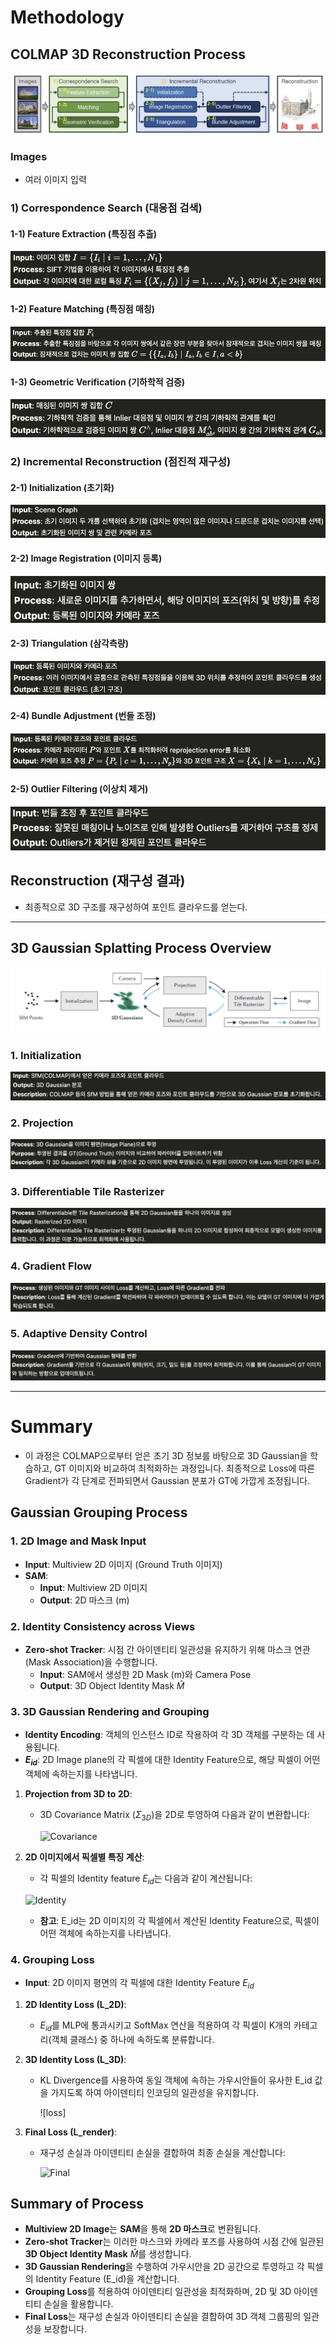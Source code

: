 # Methodology

## COLMAP 3D Reconstruction Process
![COLMAP_PROCESS](https://github.com/Capstone-SW-Project/3D-Gaussian/blob/main/img/methodology/colmap_process.png)

### Images
- 여러 이미지 입력

### 1) Correspondence Search (대응점 검색)

#### 1-1) Feature Extraction (특징점 추출)
![COLMAP_PROCESS](https://github.com/Capstone-SW-Project/3D-Gaussian/blob/main/img/LaTeX/colmap/FeatureExtraction.png)

#### 1-2) Feature Matching (특징점 매칭)
![COLMAP_PROCESS](https://github.com/Capstone-SW-Project/3D-Gaussian/blob/main/img/LaTeX/colmap/FeatureMatching.png)

#### 1-3) Geometric Verification (기하학적 검증)
![COLMAP_PROCESS](https://github.com/Capstone-SW-Project/3D-Gaussian/blob/main/img/LaTeX/colmap/GeometricVerification.png)


### 2) Incremental Reconstruction (점진적 재구성)

#### 2-1) Initialization (초기화)
![COLMAP_PROCESS](https://github.com/Capstone-SW-Project/3D-Gaussian/blob/main/img/LaTeX/colmap/Initialization.png)


#### 2-2) Image Registration (이미지 등록)
![COLMAP_PROCESS](https://github.com/Capstone-SW-Project/3D-Gaussian/blob/main/img/LaTeX/colmap/ImageRegistration.png)

#### 2-3) Triangulation (삼각측량)
![COLMAP_PROCESS](https://github.com/Capstone-SW-Project/3D-Gaussian/blob/main/img/LaTeX/colmap/Triangulation.png)


#### 2-4) Bundle Adjustment (번들 조정)
![COLMAP_PROCESS](https://github.com/Capstone-SW-Project/3D-Gaussian/blob/main/img/LaTeX/colmap/BA.png)


#### 2-5) Outlier Filtering (이상치 제거)
![COLMAP_PROCESS](https://github.com/Capstone-SW-Project/3D-Gaussian/blob/main/img/LaTeX/colmap/OutlierFiltering.png)


## Reconstruction (재구성 결과)
- 최종적으로 3D 구조를 재구성하여 포인트 클라우드를 얻는다.

---

## 3D Gaussian Splatting Process Overview
![3GDs_PROCESS](https://github.com/Capstone-SW-Project/3D-Gaussian/blob/main/img/methodology/3gds_process.png)

### 1. Initialization
![3GDs_PROCESS](https://github.com/Capstone-SW-Project/3D-Gaussian/blob/main/img/LaTeX/3gds/Initialization.png)


### 2. Projection
![3GDs_PROCESS](https://github.com/Capstone-SW-Project/3D-Gaussian/blob/main/img/LaTeX/3gds/Projection.png)


### 3. Differentiable Tile Rasterizer
![3GDs_PROCESS](https://github.com/Capstone-SW-Project/3D-Gaussian/blob/main/img/LaTeX/3gds/DifferentiableTileRasterizer.png)


### 4. Gradient Flow
![3GDs_PROCESS](https://github.com/Capstone-SW-Project/3D-Gaussian/blob/main/img/LaTeX/3gds/GradientFlow.png)


### 5. Adaptive Density Control
![3GDs_PROCESS](https://github.com/Capstone-SW-Project/3D-Gaussian/blob/main/img/LaTeX/3gds/AdaptiveDensityControl.png)

---

# Summary

- 이 과정은 COLMAP으로부터 얻은 초기 3D 정보를 바탕으로 3D Gaussian을 학습하고, GT 이미지와 비교하여 최적화하는 과정입니다. 최종적으로 Loss에 따른 Gradient가 각 단계로 전파되면서 Gaussian 분포가 GT에 가깝게 조정됩니다.

## Gaussian Grouping Process

### 1. 2D Image and Mask Input

- **Input**: Multiview 2D 이미지 (Ground Truth 이미지)
- **SAM**:
  - **Input**: Multiview 2D 이미지
  - **Output**: 2D 마스크 (m)

### 2. Identity Consistency across Views

- **Zero-shot Tracker**: 시점 간 아이덴티티 일관성을 유지하기 위해 마스크 연관(Mask Association)을 수행합니다.
  - **Input**: SAM에서 생성한 2D Mask (m)와 Camera Pose
  - **Output**: 3D Object Identity Mask $\hat{M}$

### 3. 3D Gaussian Rendering and Grouping

- **Identity Encoding**: 객체의 인스턴스 ID로 작용하여 각 3D 객체를 구분하는 데 사용됩니다.
- **$E_{id}$**: 2D Image plane의 각 픽셀에 대한 Identity Feature으로, 해당 픽셀이 어떤 객체에 속하는지를 나타냅니다.

1. **Projection from 3D to 2D**:
   - 3D Covariance Matrix ($\Sigma_{3D}$)을 2D로 투영하여 다음과 같이 변환합니다:

     ![Covariance]()

2. **2D 이미지에서 픽셀별 특징 계산**:
   - 각 픽셀의 Identity feature $E_{id}$는 다음과 같이 계산됩니다:
    
    ![Identity]()

   - **참고**: E_id는 2D 이미지의 각 픽셀에서 계산된 Identity Feature으로, 픽셀이 어떤 객체에 속하는지를 나타냅니다.

### 4. Grouping Loss

- **Input**: 2D 이미지 평면의 각 픽셀에 대한 Identity Feature $E_{id}$

1. **2D Identity Loss (L_2D)**:
   - $E_{id}$를 MLP에 통과시키고 SoftMax 연산을 적용하여 각 픽셀이 K개의 카테고리(객체 클래스) 중 하나에 속하도록 분류합니다.

2. **3D Identity Loss (L_3D)**:
   - KL Divergence를 사용하여 동일 객체에 속하는 가우시안들이 유사한 E_id 값을 가지도록 하여 아이덴티티 인코딩의 일관성을 유지합니다.
   
     ![loss]

3. **Final Loss (L_render)**:
   - 재구성 손실과 아이덴티티 손실을 결합하여 최종 손실을 계산합니다:
   
     ![Final]()


## Summary of Process

- **Multiview 2D Image**는 **SAM**을 통해 **2D 마스크**로 변환됩니다.
- **Zero-shot Tracker**는 이러한 마스크와 카메라 포즈를 사용하여 시점 간에 일관된 **3D Object Identity Mask** $\hat{M}$를 생성합니다.
- **3D Gaussian Rendering**을 수행하여 가우시안을 2D 공간으로 투영하고 각 픽셀의 Identity Feature (E_id)을 계산합니다.
- **Grouping Loss**를 적용하여 아이덴티티 일관성을 최적화하며, 2D 및 3D 아이덴티티 손실을 활용합니다.
- **Final Loss**는 재구성 손실과 아이덴티티 손실을 결합하여 3D 객체 그룹핑의 일관성을 보장합니다.
